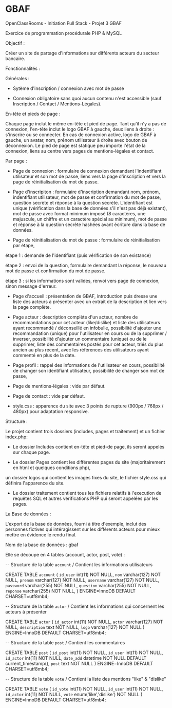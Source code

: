 # GBAF
OpenClassRooms - Initiation Full Stack - Projet 3 GBAF

Exercice de programmation procédurale PHP & MySQL

Objectif :

Créer un site de partage d'informations sur différents acteurs du secteur bancaire.


Fonctionnalités :


Générales :

- Sytème d'inscription / connexion avec mot de passe

- Connexion obligatoire sans quoi aucun contenu n'est accessible (sauf Inscription / Contact / Mentions-Légales).


En-tête et pieds de page :

Chaque page inclut le même en-tête et pied de page.
Tant qu'il n'y a pas de connexion, l'en-tête inclut le logo GBAF à gauche, deux liens à droite : s'inscrire ou se connecter.
En cas de connexion active, logo de GBAF à gauche, un avatar, nom, prénom utilisateur à droite avec bouton de déconnexion.
Le pied de page est statique peu importe l'état de la connexion, liens au centre vers pages de mentions-légales et contact.


Par page :

- Page de connexion : formulaire de connexion demandant l'indentifiant utilisateur et son mot de passe,
			liens vers la page d'inscription et vers la page de réinitialisation du mot de passe.

- Page d'inscripiton : formulaire d'inscription demandant nom, prénom, indentifiant utilisateur, mot de passe et confirmation du mot de passe, question secrète et réponse à la question secrète.
			L'identifiant est unique (vérification dans la base de données s'il n'est pas déjà existant),
			mot de passe avec format minimum imposé (8 caractères, une majuscule, un chiffre et un caractère spécial au minimum),
			mot de passe et réponse à la question secrète hashées avant écriture dans la base de données.

- Page de réinitialisation du mot de passe : formulaire de réinitialisation par étape,

étape 1 : demande de l'identifiant (puis vérification de son existance)

étape 2 : envoi de la question, formulaire demandant la réponse, le nouveau mot de passe et confirmation du mot de passe.

étape 3 : si les informations sont valides, renvoi vers page de connexion, sinon message d'erreur.


- Page d'accueil : présentation de GBAF, introduction puis dresse une liste des acteurs à présenter avec un extrait de la description et lien vers la page complète.

- Page acteur : description complète d'un acteur, 
		nombre de recommandations pour cet acteur (like/dislike) et liste des utilisateurs ayant recommandé / déconseillé en infobulle, 
		possibilité d'ajouter une recommandation (unique) pour l'utilisateur en cours ou de la supprimer / inverser,
		possibilité d'ajouter un commentaire (unique) ou de le supprimer,
		liste des commentaires postés pour cet acteur, triés du plus ancien au plus récent, avec les références des utilisateurs ayant commenté en plus de la date.

- Page profil : rappel des informations de l'utilisateur en cours,
		possibilité de changer son identifiant utilisateur,
		possibilité de changer son mot de passe,
		
- Page de mentions-légales : vide par défaut.

- Page de contact : vide par défaut.

- style.css : apparence du site avec 3 points de rupture (900px / 768px / 480px) pour adaptation responsive.

Structure :

Le projet contient trois dossiers (includes, pages et traitement) et un fichier index.php:

  - Le dossier Includes contient en-tête et pied-de page, ils seront appelés sur chaque page.

  - Le dossier Pages contient les différentes pages du site (majoritairement en html et quelques conditions php),

un dossier logos qui contient les images fixes du site,
le fichier style.css qui définira l'apparence du site.

  - Le dossier traitement contient tous les fichiers relatifs à l'execution de requêtes SQL et autres vérifications PHP qui seront appelées par les pages.

La Base de données :

L'export de la base de données, fourni à titre d'exemple, inclut des personnes fictives qui intéragissent sur les différents acteurs pour mieux mettre en évidence le rendu final.

Nom de la base de données : gbaf

Elle se découpe en 4 tables (account, actor, post, vote) :

-- Structure de la table `account` / Contient les informations utilisateurs

CREATE TABLE `account` (
  `id_user` int(11) NOT NULL,
  `nom` varchar(127) NOT NULL,
  `prenom` varchar(127) NOT NULL,
  `username` varchar(127) NOT NULL,
  `password` varchar(255) NOT NULL,
  `question` varchar(255) NOT NULL,
  `reponse` varchar(255) NOT NULL,
  ) ENGINE=InnoDB DEFAULT CHARSET=utf8mb4;


-- Structure de la table `actor` / Contient les informations qui concernent les acteurs à présenter

CREATE TABLE `actor` (
  `id_actor` int(11) NOT NULL,
  `actor` varchar(127) NOT NULL,
  `description` text NOT NULL,
  `logo` varchar(127) NOT NULL
) ENGINE=InnoDB DEFAULT CHARSET=utf8mb4;


-- Structure de la table `post` / Contient les commentaires

CREATE TABLE `post` (
  `id_post` int(11) NOT NULL,
  `id_user` int(11) NOT NULL,
  `id_actor` int(11) NOT NULL,
  `date_add` datetime NOT NULL DEFAULT current_timestamp(),
  `post` text NOT NULL
) ENGINE=InnoDB DEFAULT CHARSET=utf8mb4;


-- Structure de la table `vote` / Contient la liste des mentions "like" & "dislike"

CREATE TABLE `vote` (
  `id_vote` int(11) NOT NULL,
  `id_user` int(11) NOT NULL,
  `id_actor` int(11) NOT NULL,
  `vote` enum('like','dislike') NOT NULL
) ENGINE=InnoDB DEFAULT CHARSET=utf8mb4;



